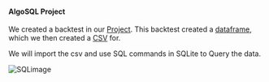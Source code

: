 #### AlgoSQL Project 


We created a backtest in our [Project](https://github.com/guzmanwolfrank/Data/tree/main/Algorithm_Project). 
This backtest created a [dataframe](link), which we then created a [CSV](link) for. 

We will import the csv and use SQL commands in SQLite to Query the data. 


![SQLimage](https://github.com/guzmanwolfrank/SQL/assets/29739578/a469847c-1dbf-48f5-9029-0a2caad8df92)
